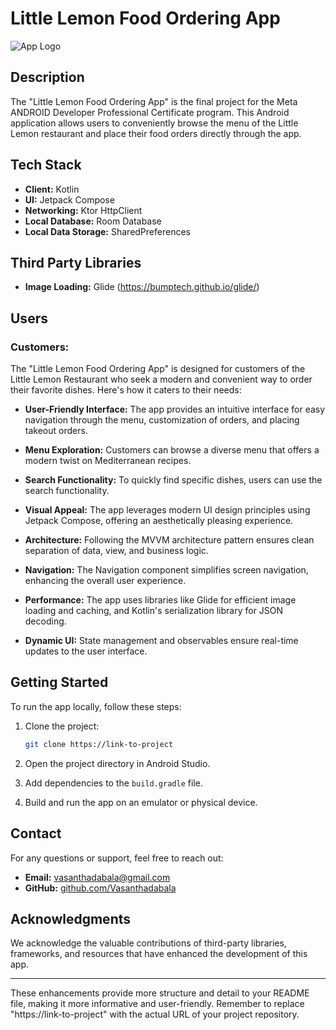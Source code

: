 # Little Lemon Food Ordering App

![App Logo](https://i.postimg.cc/K8TgbQs8/logo.png)

## Description

The "Little Lemon Food Ordering App" is the final project for the Meta ANDROID Developer Professional Certificate program. This Android application allows users to conveniently browse the menu of the Little Lemon restaurant and place their food orders directly through the app.

## Tech Stack

- **Client:** Kotlin
- **UI:** Jetpack Compose
- **Networking:** Ktor HttpClient
- **Local Database:** Room Database
- **Local Data Storage:** SharedPreferences

## Third Party Libraries
- **Image Loading:** Glide (https://bumptech.github.io/glide/)

## Users

### Customers:

The "Little Lemon Food Ordering App" is designed for customers of the Little Lemon Restaurant who seek a modern and convenient way to order their favorite dishes. Here's how it caters to their needs:

- **User-Friendly Interface:** The app provides an intuitive interface for easy navigation through the menu, customization of orders, and placing takeout orders.

- **Menu Exploration:** Customers can browse a diverse menu that offers a modern twist on Mediterranean recipes.

- **Search Functionality:** To quickly find specific dishes, users can use the search functionality.

- **Visual Appeal:** The app leverages modern UI design principles using Jetpack Compose, offering an aesthetically pleasing experience.

- **Architecture:** Following the MVVM architecture pattern ensures clean separation of data, view, and business logic.

- **Navigation:** The Navigation component simplifies screen navigation, enhancing the overall user experience.

- **Performance:** The app uses libraries like Glide for efficient image loading and caching, and Kotlin's serialization library for JSON decoding.

- **Dynamic UI:** State management and observables ensure real-time updates to the user interface.

## Getting Started

To run the app locally, follow these steps:

1. Clone the project:

   ```bash
   git clone https://link-to-project
   ```

2. Open the project directory in Android Studio.

3. Add dependencies to the `build.gradle` file.

4. Build and run the app on an emulator or physical device.

## Contact

For any questions or support, feel free to reach out:

- **Email:** [vasanthadabala@gmail.com](mailto:vasanthadabala@gmail.com)
- **GitHub:** [github.com/Vasanthadabala](https://github.com/Vasanthadabala)

## Acknowledgments

We acknowledge the valuable contributions of third-party libraries, frameworks, and resources that have enhanced the development of this app.

---

These enhancements provide more structure and detail to your README file, making it more informative and user-friendly. Remember to replace "https://link-to-project" with the actual URL of your project repository.
